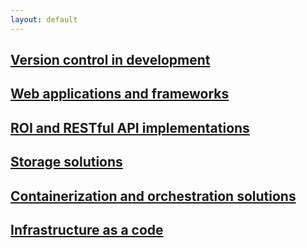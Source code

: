 ```yaml
---
layout: default
---
```


## [Version control in development](./version-control.html)

## [Web applications and frameworks](./web-applications-and-frameworks.html)

## [ROI and RESTful API implementations](./api-implementations.html)

## [Storage solutions](./storage-solutions.html)

## [Containerization and orchestration solutions](./containerization.html)

## [Infrastructure as a code](./infrastructure-as-code.html)